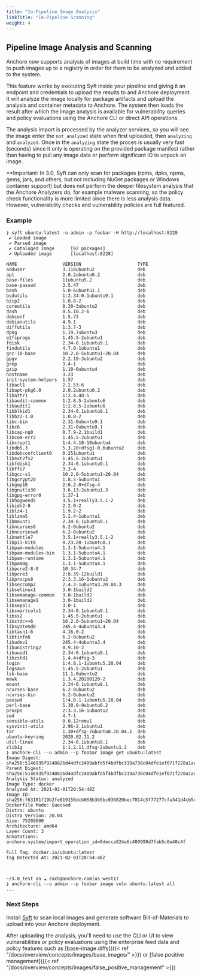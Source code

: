 ```yaml
---
title: "In-Pipeline Image Analysis"
linkTitle: "In-Pipeline Scanning"
weight: 4 
---
```


## Pipeline Image Analysis and Scanning

Anchore now supports analysis of images at build time with no requirement to push images up to a registry in order for them to be analyzed and added to the system.

This feature works by executing Syft inside your pipeline and giving it an endpoint and credentials to upload the results to and Anchore deployment. It will analyze the image
locally for package artifacts and upload the analysis and container metadata to Anchore. The system then loads the result after which the image analysis is available for vulnerability queries
and policy evaluations using the Anchore CLI or direct API operations.

The analysis import is processed by the analyzer services, so you will see the image enter the `not_analyzed` state when first uploaded, then `analyzing` and `analyzed`. Once in the `analyzing` state the proces
is usually very fast (seconds) since it only is operating on the provided package manifest rather than having to pull any image data or perform significant IO to unpack an image.

**Important: In 3.0, Syft can only scan for packages (rpms, dpks, npms, gems, jars, and others, but *not* including NuGet packages or Windows container support) but does not perform the deeper filesystem analysis that the Anchore Analyzers do, for example malware scanning, so 
the policy check functionality is more limited since there is less analysis data. However, vulnerability checks and vulnerability policies are full featured.

### Example

```
❯ syft ubuntu:latest -u admin -p foobar -H http://localhost:8228
 ✔ Loaded image
 ✔ Parsed image
 ✔ Cataloged image      [92 packages]
 ✔ Uploaded image       [localhost:8228]

NAME                 VERSION                     TYPE
adduser              3.118ubuntu2                deb
apt                  2.0.2ubuntu0.2              deb
base-files           11ubuntu5.2                 deb
base-passwd          3.5.47                      deb
bash                 5.0-6ubuntu1.1              deb
bsdutils             1:2.34-0.1ubuntu9.1         deb
bzip2                1.0.8-2                     deb
coreutils            8.30-3ubuntu2               deb
dash                 0.5.10.2-6                  deb
debconf              1.5.73                      deb
debianutils          4.9.1                       deb
diffutils            1:3.7-3                     deb
dpkg                 1.19.7ubuntu3               deb
e2fsprogs            1.45.5-2ubuntu1             deb
fdisk                2.34-0.1ubuntu9.1           deb
findutils            4.7.0-1ubuntu1              deb
gcc-10-base          10.2.0-5ubuntu1~20.04       deb
gpgv                 2.2.19-3ubuntu2             deb
grep                 3.4-1                       deb
gzip                 1.10-0ubuntu4               deb
hostname             3.23                        deb
init-system-helpers  1.57                        deb
libacl1              2.2.53-6                    deb
libapt-pkg6.0        2.0.2ubuntu0.2              deb
libattr1             1:2.4.48-5                  deb
libaudit-common      1:2.8.5-2ubuntu6            deb
libaudit1            1:2.8.5-2ubuntu6            deb
libblkid1            2.34-0.1ubuntu9.1           deb
libbz2-1.0           1.0.8-2                     deb
libc-bin             2.31-0ubuntu9.1             deb
libc6                2.31-0ubuntu9.1             deb
libcap-ng0           0.7.9-2.1build1             deb
libcom-err2          1.45.5-2ubuntu1             deb
libcrypt1            1:4.4.10-10ubuntu4          deb
libdb5.3             5.3.28+dfsg1-0.6ubuntu2     deb
libdebconfclient0    0.251ubuntu1                deb
libext2fs2           1.45.5-2ubuntu1             deb
libfdisk1            2.34-0.1ubuntu9.1           deb
libffi7              3.3-4                       deb
libgcc-s1            10.2.0-5ubuntu1~20.04       deb
libgcrypt20          1.8.5-5ubuntu1              deb
libgmp10             2:6.2.0+dfsg-4              deb
libgnutls30          3.6.13-2ubuntu1.3           deb
libgpg-error0        1.37-1                      deb
libhogweed5          3.5.1+really3.5.1-2         deb
libidn2-0            2.2.0-2                     deb
liblz4-1             1.9.2-2                     deb
liblzma5             5.2.4-1ubuntu1              deb
libmount1            2.34-0.1ubuntu9.1           deb
libncurses6          6.2-0ubuntu2                deb
libncursesw6         6.2-0ubuntu2                deb
libnettle7           3.5.1+really3.5.1-2         deb
libp11-kit0          0.23.20-1ubuntu0.1          deb
libpam-modules       1.3.1-5ubuntu4.1            deb
libpam-modules-bin   1.3.1-5ubuntu4.1            deb
libpam-runtime       1.3.1-5ubuntu4.1            deb
libpam0g             1.3.1-5ubuntu4.1            deb
libpcre2-8-0         10.34-7                     deb
libpcre3             2:8.39-12build1             deb
libprocps8           2:3.3.16-1ubuntu2           deb
libseccomp2          2.4.3-1ubuntu3.20.04.3      deb
libselinux1          3.0-1build2                 deb
libsemanage-common   3.0-1build2                 deb
libsemanage1         3.0-1build2                 deb
libsepol1            3.0-1                       deb
libsmartcols1        2.34-0.1ubuntu9.1           deb
libss2               1.45.5-2ubuntu1             deb
libstdc++6           10.2.0-5ubuntu1~20.04       deb
libsystemd0          245.4-4ubuntu3.4            deb
libtasn1-6           4.16.0-2                    deb
libtinfo6            6.2-0ubuntu2                deb
libudev1             245.4-4ubuntu3.4            deb
libunistring2        0.9.10-2                    deb
libuuid1             2.34-0.1ubuntu9.1           deb
libzstd1             1.4.4+dfsg-3                deb
login                1:4.8.1-1ubuntu5.20.04      deb
logsave              1.45.5-2ubuntu1             deb
lsb-base             11.1.0ubuntu2               deb
mawk                 1.3.4.20200120-2            deb
mount                2.34-0.1ubuntu9.1           deb
ncurses-base         6.2-0ubuntu2                deb
ncurses-bin          6.2-0ubuntu2                deb
passwd               1:4.8.1-1ubuntu5.20.04      deb
perl-base            5.30.0-9ubuntu0.2           deb
procps               2:3.3.16-1ubuntu2           deb
sed                  4.7-1                       deb
sensible-utils       0.0.12+nmu1                 deb
sysvinit-utils       2.96-2.1ubuntu1             deb
tar                  1.30+dfsg-7ubuntu0.20.04.1  deb
ubuntu-keyring       2020.02.11.2                deb
util-linux           2.34-0.1ubuntu9.1           deb
zlib1g               1:1.2.11.dfsg-2ubuntu1.2    deb
❯ anchore-cli --u admin --p foobar image get ubuntu:latest
Image Digest: sha256:5146935f9248826d44dfc2489abfd5f4bdfbc319a738c04dfe1ef071f228a1ac
Parent Digest: sha256:5146935f9248826d44dfc2489abfd5f4bdfbc319a738c04dfe1ef071f228a1ac
Analysis Status: analyzed
Image Type: docker
Analyzed At: 2021-02-01T20:54:48Z
Image ID: sha256:f63181f19b2fe819156dcb068b3b5bc036820bec7014c5f77277cfa341d4cb5e
Dockerfile Mode: Guessed
Distro: ubuntu
Distro Version: 20.04
Size: 75289600
Architecture: amd64
Layer Count: 3
Annotations: anchore.system/import_operation_id=0decca824a6c480998d7fab5c0e40c4f

Full Tag: docker.io/ubuntu:latest
Tag Detected At: 2021-02-01T20:54:46Z



~/3.0_test on ☁️ zach@anchore.com(us-west1)
❯ anchore-cli --u admin --p foobar image vuln ubuntu:latest all
...
```

### Next Steps

Install [Syft](http://github.com/anchore/syft) to scan local images and generate software Bill-of-Materials to upload into your Anchore deployment.

After uploading the analysis, you'll need to use the CLI or UI to view vulnerabilities or policy evaluations using the enterprise feed data and policy features
such as [base-image diffs]({{< ref "/docs/overview/concepts/images/base_images/" >}}) or [false positive management]({{< ref "/docs/overview/concepts/images/false_positive_management" >}}) 
